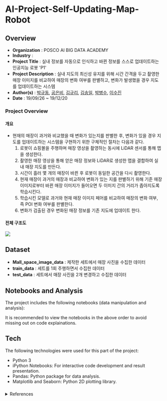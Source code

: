 # AI-Project-Self-Updating-Map-Robot

Overview
-------------------------------
* **Organization** : POSCO AI BIG DATA ACADEMY
* **Industry** :
* **Project Title** : 실내 정보를 자동으로 인식하고 바뀐 정보를 스스로 업데이트하는 인공지능 로봇 'P1'
* **Project Description** : 실내 지도의 최신성 유지를 위해 시간 간격을 두고 촬영한 매장 이미지를 비교하여 매장의 변화 여부를 판별하고, 변화가 발생했을 경우 지도를 업데이트하는 시스템
* **Author(s)** : [박규동](https://github.com/bgd0706), [공은비](https://github.com/barha-star), [김규리](https://github.com/KimGyuLee), [김송일](https://github.com/camelia13), [박병수](https://github.com/Hinterhalter), [이수진](https://github.com/sooooojinlee)
* **Date** : 19/09/26 ~ 19/12/20  


### Project Overview
#### 개요
* 현재의 매장이 과거와 비교했을 때 변화가 있는지를 판별한 후, 변화가 있을 경우 지도를 업데이트하는 시스템을 구현하기 위한 구체적인 절차는 다음과 같다.  
  1. 로봇이 쇼핑몰을 주행하며 매장 영상을 촬영하는 동시에 LiDAR 센서를 통해 맵을 생성한다.  
  2. 촬영한 매장 영상을 통해 얻은 매장 정보와 LiDAR로 생성한 맵을 결합하여 실내 매장 지도를 만든다.  
  3. 시간이 흘러 몇 개의 매장이 바뀐 후 로봇이 동일한 공간을 다시 촬영한다.  
  4. 현재 매장이 과거의 매장과 비교하여 변화가 있는 지를 판별하기 위해 기준 매장 이미지로부터 바뀐 매장 이미지가 들어오면 두 이미지 간의 거리가 좁아지도록 학습시킨다.  
  5. 학습시킨 모델로 과거와 현재 매장 이미지 페어를 비교하여 매장의 변화 여부, 즉 POI 변화 여부를 판별한다.  
  6. 변화가 검출된 경우 변화된 매장 정보를 기존 지도에 업데이트 한다.  



#### 전체 구조도
<div>
<img src="https://user-images.githubusercontent.com/51358226/76726498-a3d9c480-6794-11ea-984f-4e0b0d521d5f.png">
</div>
  
  



Dataset
-------------------------------
 * **Mall_space_image_data** : 제작한 세트에서 매장 사진을 수집한 데이터
 * **train_data** : 세트를 1회 주행하면서 수집한 데이터
 * **test_data** : 세트에서 매장 사진을 2개 변경하고 수집한 데이터


Notebooks and Analysis
-------------------------------
The project includes the following notebooks (data manipulation and analysis):  

It is recommended to view the notebooks in the above order to avoid missing out on code explainations.

Tech
-------------------------------
The following technologies were used for this part of the project:

* Python 3
* iPython Notebooks: For interactive code development and result presentation.
* Pandas: Python package for data analysis.
* Matplotlib and Seaborn: Python 2D plotting library.



  
###
<details>
 <summary> References </summary>
<div markdown="1">
  
[1] Naver Labs, “Did it change? Learning to Detect Point-of-Interest Changes for Proactive Map Updates”, CVPR, 2019.  
[2] A. Gordo, J. Almazan, J. Revaud, and D. Larlus. “Deep image retrieval: Learning global representations for image search.” In ECCV, 2016.  
[3] E. Ustinova and V. Lempitsky. “Learning deep embeddings with histogram loss.” In NIPS, 2016.  
[3] Deeplearning.ai. "C4W4L04 Triplet loss." Online video. Youtube, 2017.11.7. Web. 
(https://www.youtube.com/watch?v=d2XB5-tuCWU)  
[4] Naver Labs, “Indoor Map Self-Update using CV: Learning to Detect Changes in POI” 
(https://www.slideshare.net/deview/242pcd-public)  
[5] Naver Labs, "컴퓨터 비전을 이용한 실내 지도 자동 업데이트 방법: 딥러닝을 통한 POI 변화 탐지" 
(https://tv.naver.com/v/4580314)  
[6] “Understanding Ranking Loss, Contrastive Loss, Margin Loss, Triplet Loss, Hinge Loss and all those confusing names”, 2019.8.3. Web. 
(https://gombru.github.io/2019/04/03/ranking_loss/)  
[7] Florian Schroff, Dmitry Kalenichenko, James Philbin, “FaceNet: A Unified Embedding for Face Recognition and Clustering”, 2015.  
[8] Jérome Revaud, “Making maps evergreen with deep learning, robots and computer vision”, 2019. Web. 
(https://europe.naverlabs.com/blog/making-maps-evergreen/)  
[9] Shibsankar Das, “Image similarity using Triplet Loss”, 2019.7.17. Web. 
(https://towardsdatascience.com/image-similarity-using-triplet-loss-3744c0f67973)  
[10] https://www.coursera.org/learn/convolutional-neural-networks?specialization=deep-learning  
[11] https://www.youtube.com/watch?v=PjCwRK2i2yo  
[12] https://github.com/krasserm/face-recognition  
[13] Boosting Standard Classification Architectures Through a Ranking Regularizer 
60 (https://arxiv.org/pdf/1901.08616.pdf)  
[14] Beyond triplet loss: a deep quadruplet network for person re-identification 
(https://arxiv.org/pdf/1704.01719.pdf)  
[15] https://www.youtube.com/watch?v=mUueSPmcOBc  
[16] https://www.youtube.com/watch?v=38hn-FpRaJs&t=1s  
[17] https://www.youtube.com/watch?v=3vnMY-BlwmU  
[18] https://www.biz-gis.com/index.php?document_srl=47813&mid=GISFAQ  
[19] https://www.youtube.com/watch?v=mUueSPmcOBc  
[20] https://www.youtube.com/watch?v=38hn-FpRaJs&t=1s  
[21] https://www.youtube.com/watch?v=3vnMY-BlwmU  
[22] https://www.biz-gis.com/index.php?document_srl=47813&mid=GISFAQ  
[23] https://www.youtube.com/watch?v=mUueSPmcOBc  
[24] https://www.youtube.com/watch?v=38hn-FpRaJs&t=1s  
[25] https://www.youtube.com/watch?v=3vnMY-BlwmU  
[26] https://www.biz-gis.com/index.php?document_srl=47813&mid=GISFAQ  
[27] https://keras.io/preprocessing/image/  
[28] https://towardsdatascience.com/when-conventional-wisdom-fails-revisiting-dataaugmentation-for-self-driving-cars-4831998c5509  
[29] Elad Hoffer, Nir Ailon, "DEEP METRIC LEARNING USING TRIPLET NETWORK"  
[30] Shibsankar Das, "Image similarity using Triplet Loss"  (https://github.com/sanku-lib/image_triplet_loss)  
  
</div>
</details>

